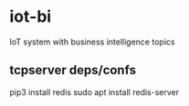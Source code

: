 # iot-bi
IoT system with business intelligence topics


## tcpserver deps/confs

pip3 install redis
sudo apt install redis-server
